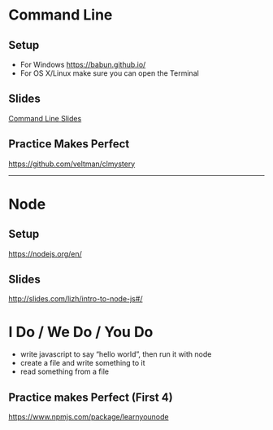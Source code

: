 # Command Line
## Setup

- For Windows
https://babun.github.io/
- For OS X/Linux make sure you can open the Terminal

## Slides
[Command Line Slides](CommandLine-Craig.pdf)

## Practice Makes Perfect
https://github.com/veltman/clmystery

---

# Node

## Setup
https://nodejs.org/en/

## Slides
http://slides.com/lizh/intro-to-node-js#/

# I Do / We Do / You Do
* write javascript to say “hello world”, then run it with node
* create a file and write something to it
* read something from a file

## Practice makes Perfect (First 4)
https://www.npmjs.com/package/learnyounode

